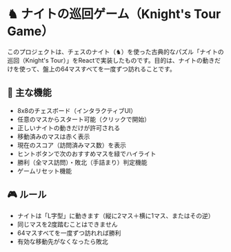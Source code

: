 # ♞ ナイトの巡回ゲーム（Knight's Tour Game）
このプロジェクトは、チェスのナイト（♞）を使った古典的なパズル「ナイトの巡回（Knight's Tour）」をReactで実装したものです。目的は、ナイトの動きだけを使って、盤上の64マスすべてを一度ずつ訪れることです。

## 🚀 主な機能

- 8x8のチェスボード（インタラクティブUI）
- 任意のマスからスタート可能（クリックで開始）
- 正しいナイトの動きだけが許可される
- 移動済みのマスは赤く表示
- 現在のスコア（訪問済みマス数）を表示
- ヒントボタンで次のおすすめマスを緑でハイライト
- 勝利（全マス訪問）・敗北（手詰まり）判定機能
- ゲームリセット機能

## 🎮 ルール

- ナイトは「L字型」に動きます（縦に2マス＋横に1マス、またはその逆）
- 同じマスを2度踏むことはできません
- 64マスすべてを一度ずつ訪れれば勝利
- 有効な移動先がなくなったら敗北
